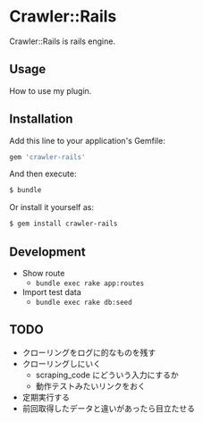 # Crawler::Rails
Crawler::Rails is rails engine.

## Usage
How to use my plugin.

## Installation
Add this line to your application's Gemfile:

```ruby
gem 'crawler-rails'
```

And then execute:
```bash
$ bundle
```

Or install it yourself as:
```bash
$ gem install crawler-rails
```

## Development
* Show route
  * `bundle exec rake app:routes`
* Import test data
  * `bundle exec rake db:seed`

## TODO
* クローリングをログに的なものを残す
* クローリングしにいく
  * scraping_code にどういう入力にするか
  * 動作テストみたいリンクをおく
* 定期実行する
* 前回取得したデータと違いがあったら目立たせる
